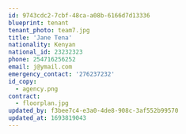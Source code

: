 ```yaml
---
id: 9743cdc2-7cbf-48ca-a08b-6166d7d13336
blueprint: tenant
tenant_photo: team7.jpg
title: 'Jane Tena'
nationality: Kenyan
national_id: 23232323
phone: 254716256252
email: j@ymail.com
emergency_contact: '276237232'
id_copy:
  - agency.png
contract:
  - floorplan.jpg
updated_by: f3bee7c4-e3a0-4de8-908c-3af552b99570
updated_at: 1693819043
---
```

